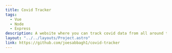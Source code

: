 ```yaml
---
title: Covid Tracker
tags:
  - Vue
  - Node
  - Express
description: A website where you can track covid data from all around the world and read all the breaking updates about covid, the data is displayed using different types of graphs. I used my own API for the news section, and an external one for the data.
layout: "../../layouts/Project.astro"
link: https://github.com/joesabbagh1/covid-tracker
---
```

